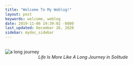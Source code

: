 ```yaml
---
title: "Welcome To My Weblog!"
layout: post
keywords: welcome, weblog
date: 2019-11-06 19:39:02 -0800
last_updated: December 26, 2020
sidebar: mydoc_sidebar
---
```


<br/>
<img src="{{ "images/a_long_journey.jpg" }}" alt="a long journey"/>
<center><I>Life Is More Like A Long Journey in Solitude</I></center>
